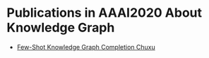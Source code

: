 # Publications in AAAI2020 About Knowledge Graph
* [Few-Shot Knowledge Graph Completion
Chuxu](https://github.com/wds-seu/Knowledge-Graph-Publications/blob/master/conference_publication/aaai2020/zyh_aaai2020/README.md)



